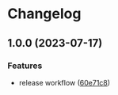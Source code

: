 # Changelog

## 1.0.0 (2023-07-17)


### Features

* release workflow ([60e71c8](https://github.com/fire-cracker/github-actions-playground/commit/60e71c81cd0e46d11647159225af88dacb0d6798))
